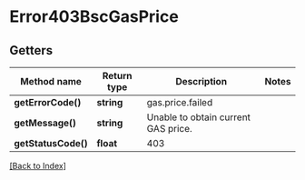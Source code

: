 # Error403BscGasPrice

## Getters

Method name | Return type | Description | Notes
------------ | ------------- | ------------- | -------------
**getErrorCode()** | **string** | gas.price.failed |
**getMessage()** | **string** | Unable to obtain current GAS price. |
**getStatusCode()** | **float** | 403 |

[[Back to Index]](../index.md)
